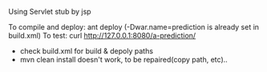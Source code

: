 Using Servlet stub by jsp


To compile and deploy: ant deploy (-Dwar.name=prediction is already set in build.xml)
To test:               curl http://127.0.0.1:8080/a-prediction/

- check build.xml for build & depoly paths
- mvn clean install doesn't work, to be repaired(copy path, etc)..